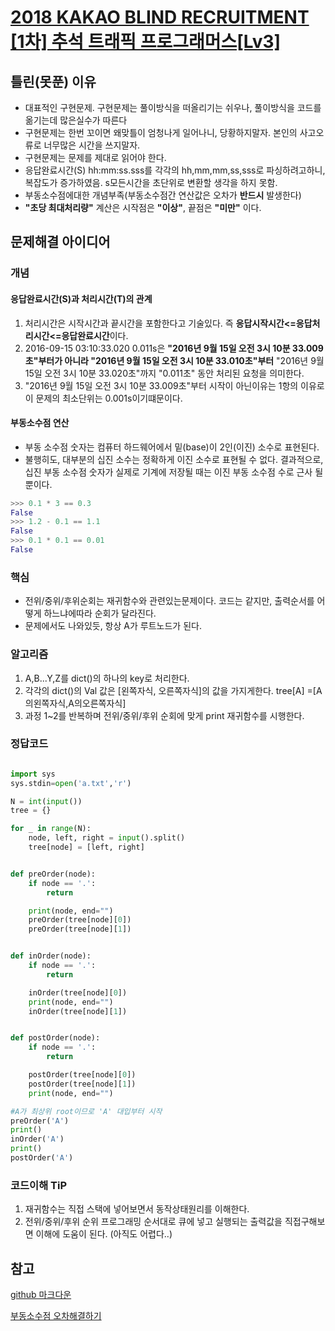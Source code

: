 # [2018 KAKAO BLIND RECRUITMENT [1차] 추석 트래픽 프로그래머스[Lv3]](https://programmers.co.kr/learn/courses/30/lessons/17676)


## 틀린(못푼) 이유 
* 대표적인 구현문제. 구현문제는 풀이방식을 떠올리기는 쉬우나, 풀이방식을 코드를 옮기는데 많은실수가 따른다
* 구현문제는 한번 꼬이면 왜맞틀이 엄청나게 일어나니, 당황하지말자. 본인의 사고오류로 너무많은 시간을 쓰지말자.
* 구현문제는 문제를 제대로 읽어야 한다. 
* 응답완료시간(S) hh:mm:ss.sss를 각각의 hh,mm,mm,ss,sss로 파싱하려고하니, 복잡도가 증가하였음. s모든시간을 초단위로 변환할 생각을 하지 못함.
* 부동소수점에대한 개념부족(부동소수점간 연산값은 오차가 **반드시** 발생한다)
* **"초당 최대처리량"** 계산은 시작점은 **"이상"**, 끝점은 **"미만"** 이다. 

## 문제해결 아이디어

### 개념

#### 응답완료시간(S)과 처리시간(T)의 관계
1. 처리시간은 시작시간과 끝시간을 포함한다고 기술있다. 즉 **응답시작시간<=응답처리시간<=응답완료시간**이다.
2. 2016-09-15 03:10:33.020 0.011s은 **"2016년 9월 15일 오전 3시 10분 33.009초"부터가 아니라 "2016년 9월 15일 오전 3시 10분 33.010초"부터** "2016년 9월 15일 오전 3시 10분 33.020초"까지 "0.011초" 동안 처리된 요청을 의미한다.
3. "2016년 9월 15일 오전 3시 10분 33.009초"부터 시작이 아닌이유는 1항의 이유로 이 문제의 최소단위는 0.001s이기떄문이다. 

#### 부동소수점 연산
* 부동 소수점 숫자는 컴퓨터 하드웨어에서 밑(base)이 2인(이진) 소수로 표현된다.
* 불행히도, 대부분의 십진 소수는 정확하게 이진 소수로 표현될 수 없다. 결과적으로, 십진 부동 소수점 숫자가 실제로 기계에 저장될 때는 이진 부동 소수점 수로 근사 될 뿐이다.
```python
>>> 0.1 * 3 == 0.3
False
>>> 1.2 - 0.1 == 1.1
False
>>> 0.1 * 0.1 == 0.01
False
```



### 핵심
* 전위/중위/후위순회는 재귀함수와 관련있는문제이다. 코드는 같지만, 출력순서를 어떻게 하느냐에따라 순회가 달라진다.
* 문제에서도 나와있듯, 항상 A가 루트노드가 된다.



### 알고리즘
 1. A,B...Y,Z를 dict()의 하나의 key로 처리한다. 
 2. 각각의 dict()의 Val 값은 [왼쪽자식, 오른쪽자식]의 값을 가지게한다. tree[A] =[A의왼쪽자식,A의오른쪽자식]
 3. 과정 1~2를 반복하며 전위/중위/후위 순회에 맞게 print 재귀함수를 시행한다. 


### 정답코드 

```python

import sys
sys.stdin=open('a.txt','r')

N = int(input())
tree = {}

for _ in range(N):
    node, left, right = input().split()
    tree[node] = [left, right]


def preOrder(node):
    if node == '.':
        return

    print(node, end="")
    preOrder(tree[node][0])
    preOrder(tree[node][1])


def inOrder(node):
    if node == '.':
        return

    inOrder(tree[node][0])
    print(node, end="")
    inOrder(tree[node][1])


def postOrder(node):
    if node == '.':
        return

    postOrder(tree[node][0])
    postOrder(tree[node][1])
    print(node, end="")

#A가 최상위 root이므로 'A' 대입부터 시작
preOrder('A')
print()
inOrder('A')
print()
postOrder('A')

```

### 코드이해 TiP 
 1. 재귀함수는 직접 스택에 넣어보면서 동작상태원리를 이해한다.
 2.  전위/중위/후위 순위 프로그래밍 순서대로 큐에 넣고 실행되는 출력값을 직접구해보면 이해에 도움이 된다. (아직도 어렵다..)



## 참고

[github 마크다운](https://ffoorreeuunn.tistory.com/226)

[부동소수점 오차해결하기](https://blog.winterjung.dev/2020/01/06/floating-point-in-python)


